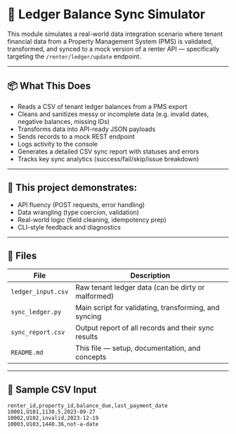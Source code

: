 # 🔄 Ledger Balance Sync Simulator

This module simulates a real-world data integration scenario where tenant financial data from a Property Management System (PMS) is validated, transformed, and synced to a mock version of a renter API — specifically targeting the `/renter/ledger/update` endpoint.

---

## 📦 What This Does

- Reads a CSV of tenant ledger balances from a PMS export
- Cleans and sanitizes messy or incomplete data (e.g. invalid dates, negative balances, missing IDs)
- Transforms data into API-ready JSON payloads
- Sends records to a mock REST endpoint
- Logs activity to the console
- Generates a detailed CSV sync report with statuses and errors
- Tracks key sync analytics (success/fail/skip/issue breakdown)

---

## 🚀 This project demonstrates:
- API fluency (POST requests, error handling)
- Data wrangling (type coercion, validation)
- Real-world logic (field cleaning, idempotency prep)
- CLI-style feedback and diagnostics

---

## 📁 Files

| File | Description |
|------|-------------|
| `ledger_input.csv` | Raw tenant ledger data (can be dirty or malformed) |
| `sync_ledger.py` | Main script for validating, transforming, and syncing |
| `sync_report.csv` | Output report of all records and their sync results |
| `README.md` | This file — setup, documentation, and concepts |

---

## 🧪 Sample CSV Input

```csv
renter_id,property_id,balance_due,last_payment_date
10001,U101,1130.5,2023-09-27
10002,U102,invalid,2023-12-19
10003,U103,1440.36,not-a-date
